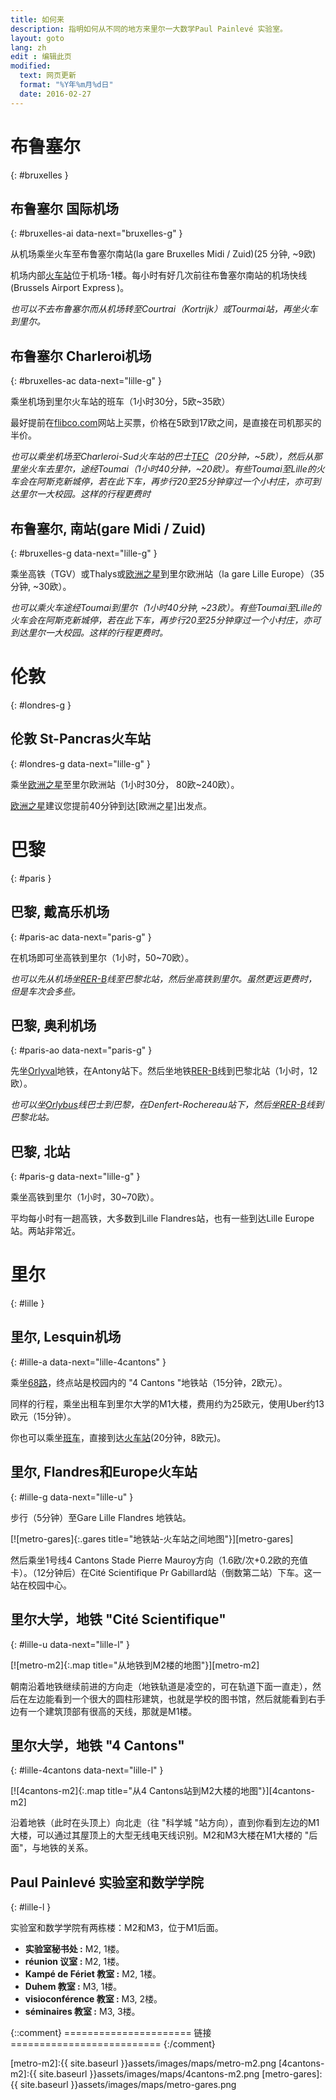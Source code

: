```yaml
---
title: 如何来
description: 指明如何从不同的地方来里尔一大数学Paul Painlevé 实验室。
layout: goto
lang: zh
edit : 编辑此页
modified:
  text: 网页更新
  format: "%Y年%m月%d日"
  date: 2016-02-27
---
```


# <i class="cityicon-bruxelles"></i>布鲁塞尔
{: #bruxelles }

## 布鲁塞尔 <i class="icon-flight"></i> 国际机场
{: #bruxelles-ai data-next="bruxelles-g" }

从机场乘坐火车至布鲁塞尔南站(la gare Bruxelles Midi / Zuid)(25 分钟, ~9欧)

机场内部[火车站][brussels airport train station]位于机场-1楼。每小时有好几次前往布鲁塞尔南站的机场快线(Brussels Airport Express )。


_也可以不去布鲁塞尔而从机场转至Courtrai（Kortrijk）或Tourmai站，再坐火车到里尔。_

## 布鲁塞尔 <i class="icon-flight"></i> Charleroi机场
{: #bruxelles-ac data-next="lille-g" }

乘坐机场到里尔火车站的班车（1小时30分，5欧~35欧）

最好提前在[flibco.com]网站上买票，价格在5欧到17欧之间，是直接在司机那买的半价。

_也可以乘坐机场至Charleroi-Sud火车站的巴士[TEC]（20分钟，~5欧），然后从那里坐火车去里尔，途经Toumai（1小时40分钟，~20欧）。有些Toumai至Lille的火车会在阿斯克新城停，若在此下车，再步行20至25分钟穿过一个小村庄，亦可到达里尔一大校园。这样的行程更费时_

## 布鲁塞尔, <i class="icon-train"></i> 南站(gare Midi / Zuid)
{: #bruxelles-g data-next="lille-g" }

乘坐高铁（TGV）或Thalys或[欧洲之星][Eurostar]到里尔欧洲站（la gare Lille Europe）（35分钟, ~30欧）。

_也可以乘火车途经Toumai到里尔（1小时40分钟, ~23欧）。有些Toumai至Lille的火车会在阿斯克新城停，若在此下车，再步行20至25分钟穿过一个小村庄，亦可到达里尔一大校园。这样的行程更费时。_

# <i class="cityicon-london"></i>伦敦
{: #londres-g }

## 伦敦 <i class="icon-train"></i> St-Pancras火车站
{: #londres-g data-next="lille-g" }

乘坐[欧洲之星][Eurostar]至里尔欧洲站（1小时30分， 80欧~240欧）。

[欧洲之星][Eurostar]建议您提前40分钟到达[欧洲之星]出发点。

# <i class="cityicon-paris"></i>巴黎
{: #paris }

## 巴黎, <i class="icon-flight"></i> 戴高乐机场
{: #paris-ac data-next="paris-g" }

在机场即可坐高铁到里尔（1小时，50~70欧）。

_也可以先从机场坐[RER-B]线至巴黎北站，然后坐高铁到里尔。虽然更远更费时，但是车次会多些。_

## 巴黎, <i class="icon-flight"></i> 奥利机场
{: #paris-ao data-next="paris-g" }


先坐[Orlyval]地铁，在Antony站下。然后坐地铁[RER-B]线到巴黎北站（1小时，12欧）。


_也可以坐[Orlybus]线巴士到巴黎，在Denfert-Rochereau站下，然后坐[RER-B]线到巴黎北站。_

## 巴黎, <i class="icon-train"></i> 北站
{: #paris-g data-next="lille-g" }

乘坐高铁到里尔（1小时，30~70欧）。

平均每小时有一趟高铁，大多数到Lille Flandres站，也有一些到达Lille Europe站。两站非常近。

# <i class="cityicon-lille"></i>里尔
{: #lille }

## 里尔, <i class="icon-flight"></i> Lesquin机场
{: #lille-a data-next="lille-4cantons" }

乘坐[68路][lille airport bus]，终点站是校园内的 "4 Cantons "地铁站（15分钟，2欧元）。

同样的行程，乘坐出租车到里尔大学的M1大楼，费用约为25欧元，使用Uber约13欧元（15分钟）。

你也可以乘坐[班车][lille airport shuttle]，直接到达[火车站](#lille-g)(20分钟，8欧元)。

## 里尔, <i class="icon-train"></i> Flandres和Europe火车站
{: #lille-g data-next="lille-u" }

步行（5分钟）至Gare Lille Flandres 地铁站。

[![metro-gares]{:.gares title="地铁站-火车站之间地图"}][metro-gares]

然后乘坐1号线4 Cantons Stade Pierre Mauroy方向（1.6欧/次+0.2欧的充值卡）。（12分钟后）在Cité Scientifique Pr Gabillard站（倒数第二站）下车。这一站在校园中心。

## 里尔大学，<i class="icon-lille-metro"></i>地铁 "Cité Scientifique"
{: #lille-u data-next="lille-l" }

[![metro-m2]{:.map title="从地铁到M2楼的地图"}][metro-m2]

朝南沿着地铁继续前进的方向走（地铁轨道是凌空的，可在轨道下面一直走），然后在左边能看到一个很大的圆柱形建筑，也就是学校的图书馆，然后就能看到右手边有一个建筑顶部有很高的天线，那就是M1楼。

## 里尔大学，<i class="icon-lille-metro"></i>地铁 "4 Cantons"
{: #lille-4cantons data-next="lille-l" }

[![4cantons-m2]{:.map title="从4 Cantons站到M2大楼的地图"}][4cantons-m2]

沿着地铁（此时在头顶上）向北走（往 "科学城 "站方向），直到你看到左边的M1大楼，可以通过其屋顶上的大型无线电天线识别。M2和M3大楼在M1大楼的 "后面"，与地铁的关系。

## Paul Painlevé 实验室和数学学院
{: #lille-l }

实验室和数学学院有两栋楼：M2和M3，位于M1后面。

- **实验室秘书处 :** M2, 1楼。
- **réunion 议室 :** M2, 1楼。
- **Kampé de Fériet 教室 :** M2, 1楼。
- **Duhem 教室 :** M3, 1楼。
- **visioconférence 教室 :** M3, 2楼。
- **séminaires 教室 :** M3, 3楼。


{::comment}
====================== 链接==========================
{:/comment}

[brussels airport train station]:http://www.brusselsairport.be/en/passngr/to_from_brussels_airport/train/

[flibco.com]:https://www.flibco.com/en
[TEC]:https://www.infotec.be/fr-be/medeplacer/horaires/ligne.aspx?ligne=CA

[Eurostar]:http://www.eurostar.com/rw-en

[Orlyval]:https://www.orlyval.com/en
[RER-B]:https://www.transilien.com/lignes/rer-trains/rer-B
[Orlybus]:http://www.ratp.fr/en/ratp/r_61848/orlybus/

[lille airport shuttle]:http://www.lille.aeroport.fr/acceder-a-l-aeroport/navette/
[lille airport bus]:https://www.ilevia.fr/cms/institutionnel/se-deplacer/vers-laeroport/

[metro-m2]:{{ site.baseurl }}assets/images/maps/metro-m2.png
[4cantons-m2]:{{ site.baseurl }}assets/images/maps/4cantons-m2.png
[metro-gares]:{{ site.baseurl }}assets/images/maps/metro-gares.png
